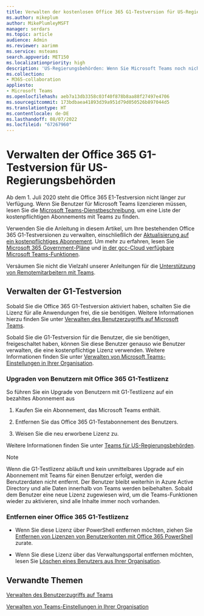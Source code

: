 ```yaml
---
title: Verwalten der kostenlosen Office 365 G1-Testversion für US-Regierungsbehörden
ms.author: mikeplum
author: MikePlumleyMSFT
manager: serdars
ms.topic: article
audience: Admin
ms.reviewer: aarimm
ms.service: msteams
search.appverid: MET150
ms.localizationpriority: high
description: 'US-Regierungsbehörden: Wenn Sie Microsoft Teams noch nicht verwenden, es aber eilig benötigen, stellen Sie Ihren Benutzern, die als Reaktion auf den Ausbruch von COVID-19 (Coronavirus) remote oder von zu Hause aus arbeiten müssen (WFH), die Office 365 G1-Testversion bereit.'
ms.collection:
- M365-collaboration
appliesto:
- Microsoft Teams
ms.openlocfilehash: aeb7a13db3358c03f40f878b8aa88f27497e4706
ms.sourcegitcommit: 173bdbaea41893d39a951d79d050526b897044d5
ms.translationtype: HT
ms.contentlocale: de-DE
ms.lasthandoff: 08/07/2022
ms.locfileid: "67267960"
---
```

# <a name="manage-the-office-365-g1-trial-for-us-government"></a>Verwalten der Office 365 G1-Testversion für US-Regierungsbehörden 

Ab dem 1. Juli 2020 steht die Office 365 E1-Testversion nicht länger zur Verfügung. Wenn Sie Benutzer für Microsoft Teams lizenzieren müssen, lesen Sie die [Microsoft Teams-Dienstbeschreibung](/office365/servicedescriptions/teams-service-description), um eine Liste der kostenpflichtigen Abonnements mit Teams zu finden. 

Verwenden Sie die Anleitung in diesem Artikel, um Ihre bestehenden Office 365 G1-Testversionen zu verwalten, einschließlich der [Aktualisierung auf ein kostenpflichtiges Abonnement](#upgrade-users-from-the-office-365-g1-trial-license). Um mehr zu erfahren, lesen Sie [Microsoft 365 Government-Pläne](https://www.microsoft.com/microsoft-365/government/compare-office-365-government-plans) und [in der gcc-Cloud verfügbare Microsoft Teams-Funktionen](plan-for-government-gcc.md).

Versäumen Sie nicht die Vielzahl unserer Anleitungen für die [Unterstützung von Remotemitarbeitern mit Teams](support-remote-work-with-teams.md).

## <a name="manage-the-g1-trial"></a>Verwalten der G1-Testversion

Sobald Sie die Office 365 G1-Testversion aktiviert haben, schalten Sie die Lizenz für alle Anwendungen frei, die sie benötigen. Weitere Informationen hierzu finden Sie unter [Verwalten des Benutzerzugriffs auf Microsoft Teams](user-access.md).

Sobald Sie die G1-Testversion für die Benutzer, die sie benötigen, freigeschaltet haben, können Sie diese Benutzer genauso wie Benutzer verwalten, die eine kostenpflichtige Lizenz verwenden. Weitere Informationen finden Sie unter [Verwalten von Microsoft Teams-Einstellungen in Ihrer Organisation](enable-features-office-365.md).

### <a name="upgrade-users-from-the-office-365-g1-trial-license"></a>Upgraden von Benutzern mit Office 365 G1-Testlizenz

So führen Sie ein Upgrade von Benutzern mit G1-Testlizenz auf ein bezahltes Abonnement aus

1.  Kaufen Sie ein Abonnement, das Microsoft Teams enthält.

2.  Entfernen Sie das Office 365 G1-Testabonnement des Benutzers.

3.  Weisen Sie die neu erworbene Lizenz zu.

Weitere Informationen finden Sie unter [Teams für US-Regierungsbehörden](expand-teams-across-your-org/teams-for-government-landing-page.md).

> [!NOTE]
> Wenn die G1-Testlizenz abläuft und kein unmittelbares Upgrade auf ein Abonnement mit Teams für einen Benutzer erfolgt, werden die Benutzerdaten nicht entfernt. Der Benutzer bleibt weiterhin in Azure Active Directory und alle Daten innerhalb von Teams werden beibehalten. Sobald dem Benutzer eine neue Lizenz zugewiesen wird, um die Teams-Funktionen wieder zu aktivieren, sind alle Inhalte immer noch vorhanden.
> 
### <a name="remove-an-office-365-g1-trial-license"></a>Entfernen einer Office 365 G1-Testlizenz

  - Wenn Sie diese Lizenz über PowerShell entfernen möchten, ziehen Sie [Entfernen von Lizenzen von Benutzerkonten mit Office 365 PowerShell](/office365/enterprise/powershell/remove-licenses-from-user-accounts-with-office-365-powershell) zurate.

  - Wenn Sie diese Lizenz über das Verwaltungsportal entfernen möchten, lesen Sie [Löschen eines Benutzers aus Ihrer Organisation](/microsoft-365/admin/add-users/delete-a-user).

## <a name="related-topics"></a>Verwandte Themen

[Verwalten des Benutzerzugriffs auf Teams](user-access.md)

[Verwalten von Teams-Einstellungen in Ihrer Organisation](enable-features-office-365.md)
